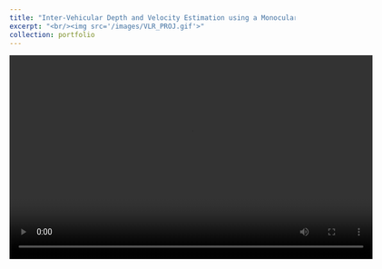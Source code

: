 ```yaml
---
title: "Inter-Vehicular Depth and Velocity Estimation using a Monocular Camera"
excerpt: "<br/><img src='/images/VLR_PROJ.gif'>"
collection: portfolio
---
```


<video width="640" height="360" controls>
  <source src="=/images/idl_project.mp4" type="video/mp4">
</video>
